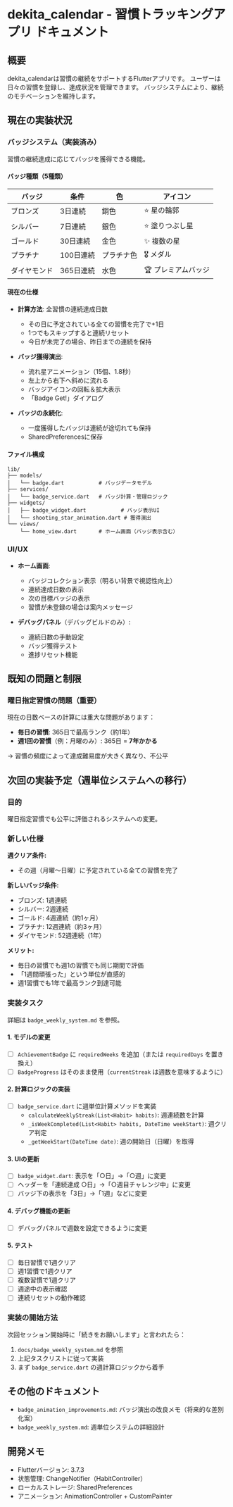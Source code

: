 # dekita_calendar - 習慣トラッキングアプリ ドキュメント

## 概要

dekita_calendarは習慣の継続をサポートするFlutterアプリです。
ユーザーは日々の習慣を登録し、達成状況を管理できます。
バッジシステムにより、継続のモチベーションを維持します。

## 現在の実装状況

### バッジシステム（実装済み）

習慣の継続達成に応じてバッジを獲得できる機能。

#### バッジ種類（5種類）

| バッジ | 条件 | 色 | アイコン |
|--------|------|-----|----------|
| ブロンズ | 3日連続 | 銅色 | ⭐️ 星の輪郭 |
| シルバー | 7日連続 | 銀色 | ⭐ 塗りつぶし星 |
| ゴールド | 30日連続 | 金色 | ✨ 複数の星 |
| プラチナ | 100日連続 | プラチナ色 | 🎖️ メダル |
| ダイヤモンド | 365日連続 | 水色 | 🏆 プレミアムバッジ |

#### 現在の仕様

- **計算方法**: 全習慣の連続達成日数
  - その日に予定されている全ての習慣を完了で+1日
  - 1つでもスキップすると連続リセット
  - 今日が未完了の場合、昨日までの連続を保持

- **バッジ獲得演出**:
  - 流れ星アニメーション（15個、1.8秒）
  - 左上から右下へ斜めに流れる
  - バッジアイコンの回転＆拡大表示
  - 「Badge Get!」ダイアログ

- **バッジの永続化**:
  - 一度獲得したバッジは連続が途切れても保持
  - SharedPreferencesに保存

#### ファイル構成

```
lib/
├── models/
│   └── badge.dart           # バッジデータモデル
├── services/
│   └── badge_service.dart   # バッジ計算・管理ロジック
├── widgets/
│   ├── badge_widget.dart           # バッジ表示UI
│   └── shooting_star_animation.dart # 獲得演出
└── views/
    └── home_view.dart       # ホーム画面（バッジ表示含む）
```

### UI/UX

- **ホーム画面**:
  - バッジコレクション表示（明るい背景で視認性向上）
  - 連続達成日数の表示
  - 次の目標バッジの表示
  - 習慣が未登録の場合は案内メッセージ

- **デバッグパネル**（デバッグビルドのみ）:
  - 連続日数の手動設定
  - バッジ獲得テスト
  - 進捗リセット機能

## 既知の問題と制限

### 曜日指定習慣の問題（**重要**）

現在の日数ベースの計算には重大な問題があります：

- **毎日の習慣**: 365日で最高ランク（約1年）
- **週1回の習慣**（例：月曜のみ）: 365日 = **7年かかる**

→ 習慣の頻度によって達成難易度が大きく異なり、不公平

## 次回の実装予定（週単位システムへの移行）

### 目的

曜日指定習慣でも公平に評価されるシステムへの変更。

### 新しい仕様

**週クリア条件:**
- その週（月曜〜日曜）に予定されている全ての習慣を完了

**新しいバッジ条件:**
- ブロンズ: 1週連続
- シルバー: 2週連続
- ゴールド: 4週連続（約1ヶ月）
- プラチナ: 12週連続（約3ヶ月）
- ダイヤモンド: 52週連続（1年）

**メリット:**
- 毎日の習慣でも週1の習慣でも同じ期間で評価
- 「1週間頑張った」という単位が直感的
- 週1習慣でも1年で最高ランク到達可能

### 実装タスク

詳細は `badge_weekly_system.md` を参照。

#### 1. モデルの変更
- [ ] `AchievementBadge` に `requiredWeeks` を追加（または `requiredDays` を置き換え）
- [ ] `BadgeProgress` はそのまま使用（`currentStreak` は週数を意味するように）

#### 2. 計算ロジックの実装
- [ ] `badge_service.dart` に週単位計算メソッドを実装
  - `calculateWeeklyStreak(List<Habit> habits)`: 週連続数を計算
  - `_isWeekCompleted(List<Habit> habits, DateTime weekStart)`: 週クリア判定
  - `_getWeekStart(DateTime date)`: 週の開始日（日曜）を取得

#### 3. UIの更新
- [ ] `badge_widget.dart`: 表示を「○日」→「○週」に変更
- [ ] ヘッダーを「連続達成 ○日」→「○週目チャレンジ中」に変更
- [ ] バッジ下の表示を「3日」→「1週」などに変更

#### 4. デバッグ機能の更新
- [ ] デバッグパネルで週数を設定できるように変更

#### 5. テスト
- [ ] 毎日習慣で1週クリア
- [ ] 週1習慣で1週クリア
- [ ] 複数習慣で1週クリア
- [ ] 週途中の表示確認
- [ ] 連続リセットの動作確認

### 実装の開始方法

次回セッション開始時に「続きをお願いします」と言われたら：

1. `docs/badge_weekly_system.md` を参照
2. 上記タスクリストに従って実装
3. まず `badge_service.dart` の週計算ロジックから着手

## その他のドキュメント

- `badge_animation_improvements.md`: バッジ演出の改良メモ（将来的な差別化案）
- `badge_weekly_system.md`: 週単位システムの詳細設計

## 開発メモ

- Flutterバージョン: 3.7.3
- 状態管理: ChangeNotifier（HabitController）
- ローカルストレージ: SharedPreferences
- アニメーション: AnimationController + CustomPainter
